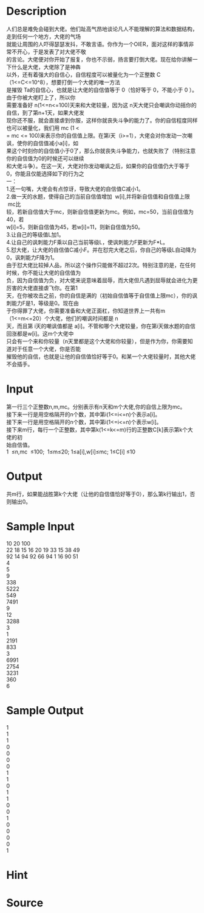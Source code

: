 
# Description

<div class="content"><div>人们总是难免会碰到大佬。他们趾高气昂地谈论凡人不能理解的算法和数据结构，走到任何一个地方，大佬的气场</div>
<div>就能让周围的人吓得瑟瑟发抖，不敢言语。你作为一个OIER，面对这样的事情非常不开心，于是发表了对大佬不敬</div>
<div>的言论。大佬便对你开始了报复，你也不示弱，扬言要打倒大佬。现在给你讲解一下什么是大佬，大佬除了是神犇</div>
<div>以外，还有着强大的自信心，自信程度可以被量化为一个正整数 C（1&lt;=C&lt;=10^8），想要打倒一个大佬的唯一方法</div>
<div>是摧毁 Ta的自信心，也就是让大佬的自信值等于 0（恰好等于 0，不能小于 0 ）。由于你被大佬盯上了，所以你</div>
<div>需要准备好 n(1&lt;=n&lt;=100)天来和大佬较量，因为这 n天大佬只会嘲讽你动摇你的自信，到了第n+1天，如果大佬发</div>
<div>现你还不服，就会直接虐到你服，这样你就丧失斗争的能力了。你的自信程度同样也可以被量化，我们用 mc (1 &lt;</div>
<div>= mc &lt;= 100)来表示你的自信值上限。在第i天（i&gt;=1），大佬会对你发动一次嘲讽，使你的自信值减小a[i]，如</div>
<div>果这个时刻你的自信值小于0了，那么你就丧失斗争能力，也就失败了（特别注意你的自信值为0的时候还可以继续</div>
<div>和大佬斗争）。在这一天，大佬对你发动嘲讽之后，如果你的自信值仍大于等于0，你能且仅能选择如下的行为之</div>
<div>一：</div>
<div>1.还一句嘴，大佬会有点惊讶，导致大佬的自信值C减小1。</div>
<div>2.做一天的水题，使得自己的当前自信值增加  w[i],并将新自信值和自信值上限  mc比</div>
<div>较，若新自信值大于mc，则新自信值更新为mc。例如，mc=50，当前自信值为40，若</div>
<div>w[i]=5，则新自信值为45，若w[i]=11，则新自信值为50。</div>
<div>3.让自己的等级值L加1。</div>
<div>4.让自己的讽刺能力F乘以自己当前等级L，使讽刺能力F更新为F*L。</div>
<div>5.怼大佬，让大佬的自信值C减小F。并在怼完大佬之后，你自己的等级L自动降为0，讽刺能力F降为1。</div>
<div>由于怼大佬比较掉人品，所以这个操作只能做不超过2次。特别注意的是，在任何时候，你不能让大佬的自信值为</div>
<div>负，因为自信值为负，对大佬来说意味着屈辱，而大佬但凡遇到屈辱就会进化为更厉害的大佬直接虐飞你。在第1</div>
<div>天，在你被攻击之前，你的自信是满的（初始自信值等于自信值上限mc），你的讽刺能力F是1，等级是0。现在由</div>
<div>于你得罪了大佬，你需要准备和大佬正面杠，你知道世界上一共有m（1&lt;=m&lt;=20）个大佬，他们的嘲讽时间都是 n</div>
<div>天，而且第 i天的嘲讽值都是 a[i]。不管和哪个大佬较量，你在第i天做水题的自信回涨都是w[i]。这m个大佬中</div>
<div>只会有一个来和你较量（n天里都是这个大佬和你较量），但是作为你，你需要知道对于任意一个大佬，你是否能</div>
<div>摧毁他的自信，也就是让他的自信值恰好等于0。和某一个大佬较量时，其他大佬不会插手。</div>
<div></div></div>

# Input

<div class="content"><div>第一行三个正整数n,m,mc。分别表示有n天和m个大佬,你的自信上限为mc。</div>
<div>接下来一行是用空格隔开的n个数，其中第i(1&lt;=i&lt;=n)个表示a[i]。</div>
<div>接下来一行是用空格隔开的n个数，其中第i(1&lt;=i&lt;=n)个表示w[i]。</div>
<div>接下来m行，每行一个正整数，其中第k(1&lt;=k&lt;=m)行的正整数C[k]表示第k个大佬的初</div>
<div>始自信值。</div>
<div>1  ≤n,mc  ≤100;  1≤m≤20; 1≤a[i],w[i]≤mc; 1≤C[i] ≤10</div></div>

# Output

<div class="content"><p>共m行，如果能战胜第k个大佬（让他的自信值恰好等于0），那么第k行输出1，否则输出0。</p></div>

# Sample Input

<div class="content"><span class="sampledata">10 20 100<br/>
22 18 15 16 20 19 33 15 38 49<br/>
92 14 94 92 66 94 1 16 90 51<br/>
4<br/>
5<br/>
9<br/>
338<br/>
5222<br/>
549<br/>
7491<br/>
9<br/>
12<br/>
3288<br/>
3<br/>
1<br/>
2191<br/>
833<br/>
3<br/>
6991<br/>
2754<br/>
3231<br/>
360<br/>
6</span></div>

# Sample Output

<div class="content"><span class="sampledata">1<br/>
1<br/>
1<br/>
0<br/>
0<br/>
0<br/>
0<br/>
1<br/>
1<br/>
0<br/>
1<br/>
1<br/>
0<br/>
0<br/>
1<br/>
0<br/>
0<br/>
0<br/>
0<br/>
1</span></div>

# Hint

<div class="content"><p></p></div>

# Source

<div class="content"><p><a href="problemset.php?search="></a></p></div>


